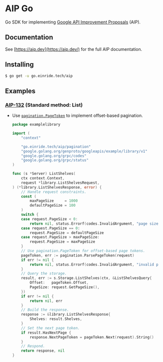 AIP Go
======

Go SDK for implementing [Google API Improvement Proposals](https://aip.dev/) (AIP).

Documentation
-------------

See [https://aip.dev](https://aip.dev/) for the full AIP documentation.

Installing
----------

```bash
$ go get -u go.einride.tech/aip
```

Examples
--------

### [AIP-132](https://google.aip.dev/132) (Standard method: List)

-	Use [`pagination.PageToken`](./pagination/pagetoken.go) to implement offset-based pagination.

	```go
	package examplelibrary

	import (
		"context"

		"go.einride.tech/aip/pagination"
		"google.golang.org/genproto/googleapis/example/library/v1"
		"google.golang.org/grpc/codes"
		"google.golang.org/grpc/status"
	)

	func (s *Server) ListShelves(
		ctx context.Context,
		request *library.ListShelvesRequest,
	) (*library.ListShelvesResponse, error) {
		// Handle request constraints.
		const (
			maxPageSize     = 1000
			defaultPageSize = 100
		)
		switch {
		case request.PageSize < 0:
			return nil, status.Errorf(codes.InvalidArgument, "page size is negative")
		case request.PageSize == 0:
			request.PageSize = defaultPageSize
		case request.PageSize > maxPageSize:
			request.PageSize = maxPageSize
		}
		// Use pagination.PageToken for offset-based page tokens.
		pageToken, err := pagination.ParsePageToken(request)
		if err != nil {
			return nil, status.Errorf(codes.InvalidArgument, "invalid page token")
		}
		// Query the storage.
		result, err := s.Storage.ListShelves(ctx, &ListShelvesQuery{
			Offset:   pageToken.Offset,
			PageSize: request.GetPageSize(),
		})
		if err != nil {
			return nil, err
		}
		// Build the response.
		response := &library.ListShelvesResponse{
			Shelves: result.Shelves,
		}
		// Set the next page token.
		if result.HasNextPage {
			response.NextPageToken = pageToken.Next(request).String()
		}
		// Respond.
		return response, nil
	}
	```
